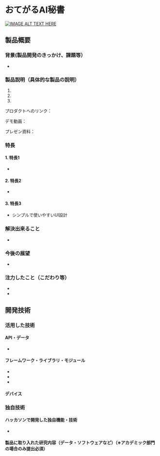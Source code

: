 # おてがるAI秘書

[![IMAGE ALT TEXT HERE](https://jphacks.com/wp-content/uploads/2022/08/JPHACKS2022_ogp.jpg)](https://www.youtube.com/watch?v=LUPQFB4QyVo)

## 製品概要
### 背景(製品開発のきっかけ、課題等）
- 
### 製品説明（具体的な製品の説明）
1. 
2. 
3. 
  
プロダクトへのリンク：

デモ動画：

プレゼン資料：
### 特長
#### 1. 特長1
- 
#### 2. 特長2
- 
#### 3. 特長3
- シンプルで使いやすいUI設計
### 解決出来ること
- 
### 今後の展望
- 
### 注力したこと（こだわり等）
- 
- 
## 開発技術
### 活用した技術
#### API・データ
- 
#### フレームワーク・ライブラリ・モジュール
- 
- 
- 
  

#### デバイス

### 独自技術
#### ハッカソンで開発した独自機能・技術
- 

#### 製品に取り入れた研究内容（データ・ソフトウェアなど）（※アカデミック部門の場合のみ提出必須）
